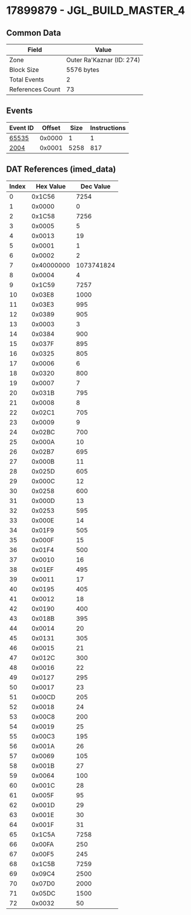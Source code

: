 # 17899879 - JGL_BUILD_MASTER_4

## Common Data

| Field            | Value                     |
|------------------|---------------------------|
| Zone             | Outer Ra'Kaznar (ID: 274) |
| Block Size       | 5576 bytes                |
| Total Events     | 2                         |
| References Count | 73                        |

## Events

| Event ID            | Offset   |   Size |   Instructions |
|---------------------|----------|--------|----------------|
| [65535](./65535.md) | 0x0000   |      1 |              1 |
| [2004](./2004.md)   | 0x0001   |   5258 |            817 |

## DAT References (imed_data)

|   Index | Hex Value   |   Dec Value |
|---------|-------------|-------------|
|       0 | 0x1C56      |        7254 |
|       1 | 0x0000      |           0 |
|       2 | 0x1C58      |        7256 |
|       3 | 0x0005      |           5 |
|       4 | 0x0013      |          19 |
|       5 | 0x0001      |           1 |
|       6 | 0x0002      |           2 |
|       7 | 0x40000000  |  1073741824 |
|       8 | 0x0004      |           4 |
|       9 | 0x1C59      |        7257 |
|      10 | 0x03E8      |        1000 |
|      11 | 0x03E3      |         995 |
|      12 | 0x0389      |         905 |
|      13 | 0x0003      |           3 |
|      14 | 0x0384      |         900 |
|      15 | 0x037F      |         895 |
|      16 | 0x0325      |         805 |
|      17 | 0x0006      |           6 |
|      18 | 0x0320      |         800 |
|      19 | 0x0007      |           7 |
|      20 | 0x031B      |         795 |
|      21 | 0x0008      |           8 |
|      22 | 0x02C1      |         705 |
|      23 | 0x0009      |           9 |
|      24 | 0x02BC      |         700 |
|      25 | 0x000A      |          10 |
|      26 | 0x02B7      |         695 |
|      27 | 0x000B      |          11 |
|      28 | 0x025D      |         605 |
|      29 | 0x000C      |          12 |
|      30 | 0x0258      |         600 |
|      31 | 0x000D      |          13 |
|      32 | 0x0253      |         595 |
|      33 | 0x000E      |          14 |
|      34 | 0x01F9      |         505 |
|      35 | 0x000F      |          15 |
|      36 | 0x01F4      |         500 |
|      37 | 0x0010      |          16 |
|      38 | 0x01EF      |         495 |
|      39 | 0x0011      |          17 |
|      40 | 0x0195      |         405 |
|      41 | 0x0012      |          18 |
|      42 | 0x0190      |         400 |
|      43 | 0x018B      |         395 |
|      44 | 0x0014      |          20 |
|      45 | 0x0131      |         305 |
|      46 | 0x0015      |          21 |
|      47 | 0x012C      |         300 |
|      48 | 0x0016      |          22 |
|      49 | 0x0127      |         295 |
|      50 | 0x0017      |          23 |
|      51 | 0x00CD      |         205 |
|      52 | 0x0018      |          24 |
|      53 | 0x00C8      |         200 |
|      54 | 0x0019      |          25 |
|      55 | 0x00C3      |         195 |
|      56 | 0x001A      |          26 |
|      57 | 0x0069      |         105 |
|      58 | 0x001B      |          27 |
|      59 | 0x0064      |         100 |
|      60 | 0x001C      |          28 |
|      61 | 0x005F      |          95 |
|      62 | 0x001D      |          29 |
|      63 | 0x001E      |          30 |
|      64 | 0x001F      |          31 |
|      65 | 0x1C5A      |        7258 |
|      66 | 0x00FA      |         250 |
|      67 | 0x00F5      |         245 |
|      68 | 0x1C5B      |        7259 |
|      69 | 0x09C4      |        2500 |
|      70 | 0x07D0      |        2000 |
|      71 | 0x05DC      |        1500 |
|      72 | 0x0032      |          50 |
